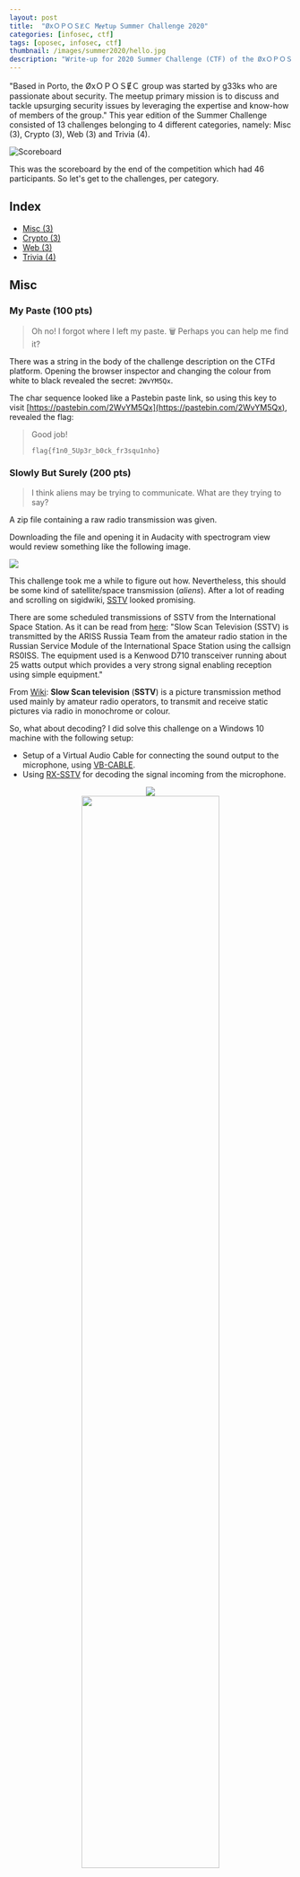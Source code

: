 ```yaml
---
layout: post
title:  "ØxＯＰＯＳɆＣ Mɇɇtuᵽ Summer Challenge 2020"
categories: [infosec, ctf]
tags: [oposec, infosec, ctf]
thumbnail: /images/summer2020/hello.jpg
description: "Write-up for 2020 Summer Challenge (CTF) of the ØxＯＰＯＳɆＣ Mɇɇtuᵽ"
---
```



"Based in Porto, the ØxＯＰＯＳɆＣ group was started by g33ks who are passionate about security. The meetup primary mission is to discuss and tackle upsurging security issues by leveraging the expertise and know-how of members of the group." This year edition of the Summer Challenge consisted of 13 challenges belonging to 4 different categories, namely: Misc (3), Crypto (3), Web (3) and Trivia (4). 

<!--more-->

![Scoreboard](/images/summer2020/score.png)

This was the scoreboard by the end of the competition which had 46 participants. So let's get to the challenges, per category.

## Index

- [Misc (3)](#misc)
- [Crypto (3)](#crypto)
- [Web (3)](#web)
- [Trivia (4)](#trivia)

## Misc

### My Paste (100 pts)

> Oh no! I forgot where I left my paste.  🗑 Perhaps you can help me find it? 

There was a string in the body of the challenge description on the CTFd platform. Opening the browser inspector and changing the colour from white to black revealed the secret: `2WvYM5Qx`.

The char sequence looked like a Pastebin paste link, so using this key to visit [https://pastebin.com/2WvYM5Qx](https://pastebin.com/2WvYM5Qx), revealed the flag:

> Good job!
>
> `flag{f1n0_5Up3r_b0ck_fr3squ1nho}`

### Slowly But Surely (200 pts)

> I think aliens may be trying to communicate. What are they trying to say?

A zip file containing a raw radio transmission was given.

Downloading the file and opening it in Audacity with spectrogram view would review something like the following image.

![](/images/summer2020/spectogram.png)

This challenge took me a while to figure out how. Nevertheless, this should be some kind of satellite/space transmission (*aliens*). After a lot of reading and scrolling on sigidwiki, [SSTV](https://www.sigidwiki.com/wiki/Slow-Scan_Television_(SSTV)) looked promising. 

There are some scheduled transmissions of SSTV from the International Space Station. As it can be read from [here](https://amsat-uk.org/beginners/iss-sstv/): "Slow Scan Television (SSTV) is transmitted by the ARISS Russia Team from the amateur radio station in the Russian Service Module of the International Space Station using the callsign RS0ISS. The equipment used is a Kenwood D710 transceiver running about 25 watts output which provides a very strong signal enabling reception using simple equipment."

From [Wiki](https://en.wikipedia.org/wiki/Slow-scan_television): **Slow Scan television** (**SSTV**) is a picture transmission method used mainly by amateur radio operators, to transmit and receive static pictures via radio in monochrome or colour.

So, what about decoding? I did solve this challenge on a Windows 10 machine with the following setup: 
- Setup of a Virtual Audio Cable for connecting the sound output to the microphone, using [VB-CABLE](https://vb-audio.com/Cable/).
- Using [RX-SSTV](http://users.belgacom.net/hamradio/rxsstv.htm) for decoding the signal incoming from the microphone.

<div class="row" style="text-align:center">
  <div class="column">
    <img src="/images/summer2020/setup.png">
  </div>
  <div class="column">
    <img style="width: 70%;" src="/images/summer2020/result.png">
  </div>
</div>

**Answer**: `flag{s4rD1nha_no_P4o}`

### Run (300 pts)

<img style="width: 50%;" src="/images/summer2020/run.png">

This was, for me, one of the most demanding challenges in the whole CTF (and the last to be solved). Since it is an image, all I could think about was around steganography, however, after playing around with all the typical culprits, no luck. All the time, the name of the file, `run.png`, seemed like a hint but not very helpful.

Only three days later (as you can see by the scoreboard), I finally managed it thanks to my friend and PhD supervisor [Hugo](http://hugosereno.eu/), that with his *in-depth* knowledge of esoteric programming languages, mentioned that it could be Piet.

From [Wiki](https://en.wikipedia.org/wiki/Esoteric_programming_language#Piet): "Piet is a language designed by David Morgan-Mar, whose programs are bitmaps that look like abstract art. The compilation is guided by a `pointer` that moves around the image, from one continuous coloured region to the next. Procedures are carried through when the pointer exits a region."

A quick search revealed an online [npiet interpreter](https://www.bertnase.de/npiet/npiet-execute.php). Upload the image, *run*, and we get the flag.

![piet](/images/summer2020/piet.png)

**Answer**: `flag{S4L4dA_d3-P0lV0}`

## Crypto 

### Knock Knock (100 pts)

>  21311122 { 32114415454342344315 }

This challenge was a weird one. By guessing that this sequence corresponded to a formated `flag{<stuff>}`, I fired up Excel and started matching numbers and letters to see if any pattern appeared.

<img style="width:100px" src="/images/summer2020/excel.png">

A pattern made itself visible, with each letter, following the alphabet order, being associated with a two-digit number. After some trial and error, it was found out that the first digit went from 1 to 5 and the second digit also from 1 and 5. The letters marked in yellow correspond to the word `flag` since that was the only knowledge at the beginning of this solution.

Later on, [Miguel](https://miguelpduarte.me/) told me that this was indeed a known way of cyphering messages knonw as [Tap Code](https://en.wikipedia.org/wiki/Tap_code). There's an [online decoder](https://www.boxentriq.com/code-breaking/tap-code) that was able to easily decyphered the message (just set the *code type* to numbers).

**Answer**: `flag{mateusrose}`

### Pancetta (200 pts)

> ```
`S`ome`th`in`g` `i`s `hi`dden w`it`hin this `m`essag`e`. 
When y`o`u find it, ma`k`e `su`re `t`o wr`a`p `i`t i`n` `c`u`rly` `b`ra`ces`,
p`rep`en`d` `’f`la`g’` `t`o i`t,` `t`he`n` `su`bm`it` `i`t!
```

Filtering out only the letters within quotation marks did not help at all.
```
Sthgihiitmeoksutaincrlybcesrepdfgtttnsuiti
```

Reading more about common cyphers, and the challenge name something popped out: [Pancetta](https://www.merriam-webster.com/dictionary/pancetta) is unsmoked **bacon** used especially in Italian cuisine. 

So this could be a [Baconian cypher](https://en.wikipedia.org/wiki/Bacon%27s_cipher), "a method of message encoding devised by Francis Bacon in 1605. *A message is concealed in the presentation of text, rather than its content*."

Typically Baconian cyphers have two symbols, so the next move was to translate the above message into something binary. By replacing the letters in quotation marks by `A`s and the others by `B`s, this was the result:

```
ABBBAABBA AB AABBBB BAABBB BBBB ABBBBBAB BBBB BAB BBBB BBB BBAB AABB AB BBAB AB BA ABAAA ABBAAAB BAAABBA AABBAA ABBAA ABBA AABBAA AB!
``` 

Using Cyberchef to decipher the message did result in something: `SUNDAECARAMELO????????`. By following the text instructions, we got the flag.

**Answer**: `flag{SUNDAECARAMELO}`

### Streamside (300 pts)

> No one will give you the flag this time. You will find it out by yourself. Take your time. https://streamside.example.com

A webpage was given with an input box for the flag. By playing around a bit, and guessing that the flag started by the word `flag`, it was observable that requests with correct letters did take longer to the response. This point towards a timing attack. Making a quick and dirty [Python script](/assets/summer2020/streamside.py) did the job (seeing what letters took longer to answer).

**Answer**: `flag{c4l1Po_de_l1M4o}`

## Web

### Passive-Aggressive Flask (100 pts)

> I can give you a flag, but you'll have to be nice. Remember to say it LOUD, so I can hear you. https://passiveaggressive.example.com  

A webpage was given with the following content:
```html
Not so fast. 
You think you can just boss me around? 😠 
Be *polite*!    
```

After searching a bit, this reminded me of a challenge at [Pixels Camp 2020 Quiz Qualifiers](https://blog.pixels.camp/the-quiz-challenges-37ec6036a1fd?gi=f147b18ca741).

The challenge consisted of sending a non-standard HTTP request to the server, namely defining the method as `PLEASE` instead of, e.g., `GET`. This would give us the flag.

![please](/images/summer2020/please.png)

**Answer**: `flag{g4spach0_n0_t4ch0}`

### 2020 (200 pts)

> Just represent the number 2020. Easy, right? No digits allowed. https://2020.example.com

The web page had the following content, followed by an input box.

```html
Hello.

Here, you can execute JavaScript code which only contains [a-z().].
```

So this was a revamp from a previous ØxＯＰＯＳɆＣ Mɇɇtuᵽ monthly challenge (and from [HarekazeCTF](https://ctftime.org/writeup/15376)), where you have to craft an output using only a subset of Javascript valid chars. And, per the [available source code](/assets/summer2020/server.js), it should have less than 300 chars.

My solution was the following:
```javascript
eval.name.repeat(eval.name.link().link().link().link().link().link().link().link().link().link().link().link().link().link().link().link().link().link().link().link().strike().length).concat(eval.name).concat(eval.name).concat(eval.name).concat(eval.name).length
```

**Answer**: `flag{B0L4_d3_berlim}`

### Extensible Risky Language (300 pts)

> Your flag is securely stored in `/etc/passwd`. https://risky.example.com Go get it!

The webpage was a generic bootstrap page with a search box for *shoe size*. By analysing the requests made by the search box we could see the following payload:

```xml
xml: "<stock><size>12</size></stock>"
```

Taking into account that the request form data is specified as XML, this probably is an issue related to [XML External Entity (XXE) Processing](https://owasp.org/www-community/vulnerabilities/XML_External_Entity_(XXE)_Processing).

By modifying the request to get the contents of `/etc/passwd` we get the flag.

```xml
<!DOCTYPE a [  
<!ELEMENT a ANY>
<!ENTITY xxe SYSTEM "file:///etc/passwd">]>
<stock><size>&xxe;</size></stock>
```

![xml](/images/summer2020/xml.png)

**Answer**: `flag{g3lat1na_r0y4l_m0raNg0}`

## Trivia

### The Temper Trap (50 pts)

> What HTTP header can be used by a web server to indicate the web browser to save the response into a file, instead of rendering it? Note: enter the name of the header only, no values.

From [MDN web docs](https://developer.mozilla.org/en-US/docs/Web/HTTP/Headers/Content-Disposition): "In a regular HTTP response, the `Content-Disposition` response header is a header indicating if the content is expected to be displayed inline in the browser, that is, as a Web page or as part of a Web page, or as an attachment, that is downloaded and saved locally."

**Answer**: `Content-Disposition`

### Assembly (75 pts)

> What is the Wi-Fi password used in the parliament of Portugal? (Assembleia da República)

This was a known case in Portugal were some news channel captured a ~~weak~~ password displayed amongst the seats of the Portuguese parliament.

![ar-pass](/images/summer2020/ARpass.jpg)

**Answer**: `a123b123a1`.

### Thousands (100 pts)

> You wanted to handle a ton of connections, so I was born.

After some trial and error, nginx was the solution. However, as per the official solution, this was related to the [C10k problem](https://en.wikipedia.org/wiki/C10k_problem) to which the nginx was the first to be released that addressed it.

**Answer**: `nginx`

### Curiosity (150 pts)

> A story of The Mentor.

*The Mentor* is one of the most cited names in the history of hacking who wrote the essay *The Conscience of a Hacker* which became later known as the *The Hacker Manifesto*.

Per [Wikipedia](https://en.wikipedia.org/wiki/Hacker_Manifesto): "The Conscience of a Hacker (also known as The Hacker Manifesto) is a small essay written January 8, 1986 by a computer security hacker who went by the handle (or pseudonym) of The Mentor (born Loyd Blankenship), who belonged to the 2nd generation of hacker group Legion of Doom."

If you're curious, you can read the original article in the ezine [*Phrack*](http://phrack.org/issues/7/3.html) along with other good essays of the time.

**Answer**: `The Conscience of a Hacker`

## Wrap-up!

Another year, another fun Summer Challenge. This one with a lot of weird challenges and a pint of esoteric knowledge. Kudos to ØxＯＰＯＳɆＣ Mɇɇtuᵽ and to [@_nunohumberto](https://twitter.com/_nunohumberto) for the challenges.

![welcome](/images/summer2020/hello-end.png)